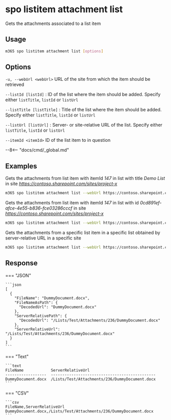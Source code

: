 # spo listitem attachment list

Gets the attachments associated to a list item

## Usage

```sh
m365 spo listitem attachment list [options]
```

## Options

`-u, --webUrl <webUrl>`
URL of the site from which the item should be retrieved

`--listId [listId]`
: ID of the list where the item should be added. Specify either `listTitle`, `listId` or `listUrl`

`--listTitle [listTitle]`
: Title of the list where the item should be added. Specify either `listTitle`, `listId` or `listUrl`

`--listUrl [listUrl]`
: Server- or site-relative URL of the list. Specify either `listTitle`, `listId` or `listUrl`

`--itemId <itemId>`
ID of the list item to in question

--8<-- "docs/cmd/_global.md"

## Examples

Gets the attachments from list item with itemId _147_ in list with title _Demo List_ in site _https://contoso.sharepoint.com/sites/project-x_

```sh
m365 spo listitem attachment list --webUrl https://contoso.sharepoint.com/sites/project-x --listTitle "Demo List" --itemId 147
```

Gets the attachments from list item with itemId _147_ in list with id _0cd891ef-afce-4e55-b836-fce03286cccf_ in site _https://contoso.sharepoint.com/sites/project-x_

```sh
m365 spo listitem attachment list --webUrl https://contoso.sharepoint.com/sites/project-x --listId 0cd891ef-afce-4e55-b836-fce03286cccf --itemId 147
```

Gets the attachments from a specific list item in a specific list obtained by server-relative URL in a specific site

```sh
m365 spo listitem attachment list --webUrl https://contoso.sharepoint.com/sites/project-x --listUrl /sites/project-x/Documents --itemId 147
```

## Response

=== "JSON"

    ```json
    [
      {
        "FileName": "DummyDocument.docx",
        "FileNameAsPath": {
          "DecodedUrl": "DummyDocument.docx"
        },
        "ServerRelativePath": {
          "DecodedUrl": "/Lists/Test/Attachments/236/DummyDocument.docx"
        },
        "ServerRelativeUrl": "/Lists/Test/Attachments/236/DummyDocument.docx"
      }
    ]
    ```

=== "Text"

    ```text
    FileName            ServerRelativeUrl  
    ------------------  ----------------------------------------------
    DummyDocument.docx  /Lists/Test/Attachments/236/DummyDocument.docx
    ```

=== "CSV"

    ```csv
    FileName,ServerRelativeUrl
    DummyDocument.docx,/Lists/Test/Attachments/236/DummyDocument.docx
    ```
